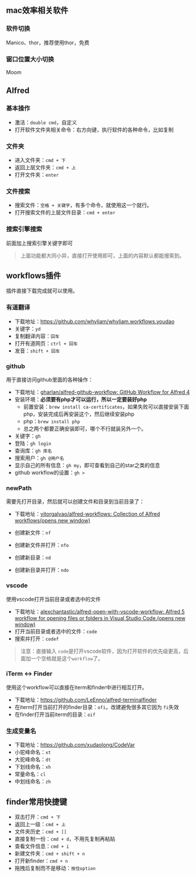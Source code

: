 ## mac效率相关软件

### 软件切换

Manico、thor，推荐使用thor，免费

### 窗口位置大小切换

Moom

## Alfred

### 基本操作

- 激活：`double cmd`，自定义
- 打开软件文件夹相关命令：右方向键，执行软件的各种命令，比如复制

### 文件夹

- 进入文件夹：`cmd + 下`
- 返回上层文件夹：`cmd + 上`
- 打开文件夹：`enter`

### 文件搜索

- 搜索文件：`空格 + 关键字`，有多个命令，就使用这一个就行。
- 打开搜索文件的上层文件目录：`cmd + enter`

### 搜索引擎搜索

前面加上搜索引擎关键字即可

> 上面功能都大同小异，直接打开使用即可，上面的内容默认都能搜索到。

## workflows插件

插件直接下载完成就可以使用。

### 有道翻译

- 下载地址：https://github.com/whyliam/whyliam.workflows.youdao
- 关键字：`yd`
- 复制翻译内容：`回车`
- 打开有道网页：`ctrl + 回车`
- 发音：`shift + 回车`

### github

用于直接访问github里面的各种操作：

- 下载地址：[gharlan/alfred-github-workflow: GitHub Workflow for Alfred 4](https://github.com/gharlan/alfred-github-workflow)
- 安装环境：**必须要有php才可以运行，所以一定要装好php**
  - 前置安装：`brew install ca-certificates`，如果失败可以直接安装下面php，安装完成后再安装这个，然后继续安装php
  - php：`brew install php`
  - 总之两个都要正确安装即可，哪个不行就装另外一个。
- 关键字：`gh`
- 登陆：`gh login`
- 查询库：`gh 库名`
- 搜索用户：`gh @用户名`
- 显示自己的所有信息：`gh my`，即可查看到自己的star之类的信息
- github workflow的设置：`gh >`

### newPath

需要先打开目录，然后就可以创建文件和目录到当前目录了：

- 下载地址：[vitorgalvao/alfred-workflows: Collection of Alfred workflows(opens new window)](https://github.com/vitorgalvao/alfred-workflows#newpath-)

- 创建新文件：`nf`
- 创建新文件并打开：`nfo`
- 创建新目录：`nd`
- 创建新目录并打开：`ndo`

### vscode

使用vscode打开当前目录或者选中的文件

- 下载地址：[alexchantastic/alfred-open-with-vscode-workflow: Alfred 5 workflow for opening files or folders in Visual Studio Code.(opens new window)](https://github.com/alexchantastic/alfred-open-with-vscode-workflow)
- 打开当前目录或者选中的文件：`code`
- 搜索并打开：`codef`

> 注意：直接输入 `code`是打开vscode软件，因为打开软件的优先级更高，后面加一个空格就是这个`workflow`了。

### iTerm <-> Finder

使用这个workflow可以直接在iterm和finder中进行相互打开。

- 下载地址：https://github.com/LeEnno/alfred-terminalfinder
- 在iterm打开当前打开的finder目录：`ofi`，改建避免很多其它因为 `fi`失效
- 在finder打开当前iterm的目录：`oif`

### 生成变量名

- 下载地址：https://github.com/xudaolong/CodeVar
- 小驼峰命名：`xt`
- 大驼峰命名：`dt`
- 下划线命名：`xh`
- 常量命名：`cl`
- 中划线命名：`zh`

## finder常用快捷键

- 双击打开：`cmd + 下`
- 返回上一级：`cmd + 上`
- 文件夹历史：`cmd + []`
- 直接复制一份：`cmd + d`，不用先复制再粘贴
- 查看文件信息：`cmd + i`
- 新建文件夹：`cmd + shift + n`
- 打开新finder：`cmd + n`
- 拖拽后复制而不是移动：`按住option`